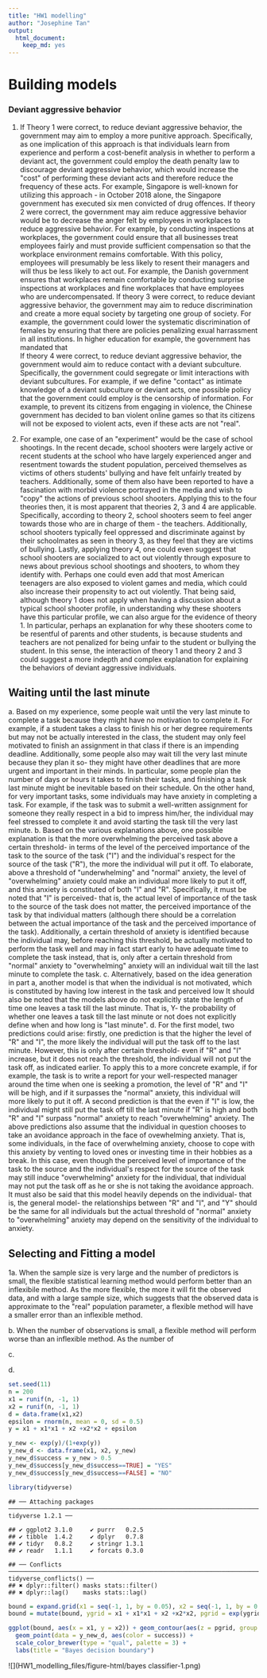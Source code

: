 ```yaml
---
title: "HW1 modelling"
author: "Josephine Tan"
output: 
  html_document:
    keep_md: yes
---
```


# Building models
### Deviant aggressive behavior
1. If Theory 1 were correct, to reduce deviant aggressive behavior, the government may aim to employ a more punitive approach. Specifically, as one implication of this approach is that individuals learn from experience and perform a cost-benefit analysis in whether to perform a deviant act, the government could employ the death penalty law to discourage deviant aggressive behavior, which would increase the "cost" of performing these deviant acts and therefore reduce the frequency of these acts. For example, Singapore is well-known for utilizing this approach - in October 2018 alone, the Singapore government has executed six men convicted of drug offences.
If theory 2 were correct, the government may aim reduce aggressive behavior would be to decrease the anger felt by employees in workplaces to reduce aggressive behavior. For example, by conducting inspections at workplaces, the government could ensure that all businesses treat employees fairly and must provide sufficient compensation so that the workplace environment remains comfortable. With this policy, employees will presumably be less likely to resent their managers and will thus be less likely to act out. For example, the Danish government ensures that workplaces remain comfortable by conducting surprise inspections at workplaces and fine workplaces that have employees who are undercompensated.
If theory 3 were correct, to reduce deviant aggressive behavior, the government may aim to reduce discrimination and create a more equal society by targeting one group of society. For example, the government could lower the systematic discrimination of females by ensuring that there are policies penalizing exual harrassment in all institutions. In higher education for example, the government has mandated that  
If theory 4 were correct, to reduce deviant aggressive behavior, the government would aim to reduce contact with a deviant subculture. Specifically, the government could segregate or limit interactions with deviant subcultures. For example, if we define "contact" as intimate knowledge of a deviant subculture or deviant acts, one possible policy that the government could employ is the censorship of information. For example, to prevent its citizens from engaging in violence, the Chinese government has decided to ban violent online games so that its citizens will not be exposed to violent acts, even if these acts are not "real". 

2. For example, one case of an "experiment" would be the case of school shootings. In the recent decade, school shooters were largely active or recent students at the school who have largely experienced anger and resentment towards the student population, perceived themselves as victims of others students' bullying and have felt unfairly treated by teachers. Additionally, some of them also have been reported to have a fascination with morbid violence portrayed in the media and wish to "copy" the actions of previous school shooters. Applying this to the four theories then, it is most apparent that theories 2, 3 and 4 are applicable. Specifically, according to theory 2, school shooters seem to feel anger towards those who are in charge of them - the teachers. Additionally, school shooters typically feel oppressed and discriminate against by their schoolmates as seen in theory 3, as they feel that they are victims of bullying. Lastly, applying theory 4, one could even suggest that school shooters are socialized to act out violently through exposure to news about previous school shootings and shooters, to whom they identify with. Perhaps one could even add that most American teenagers are also exposed to violent games and media, which could also increase their propensity to act out violently. That being said, although theory 1 does not apply when having a discussion about a typical school shooter profile, in understanding why these shooters have this particular profile, we can also argue for the evidence of theory 1. In particular, perhaps an explanation for why these shooters come to be resentful of parents and other students, is because students and teachers are not penalized for being unfair to the student or bullying the student. In this sense, the interaction of theory 1 and theory 2 and 3 could suggest a more indepth and complex explanation for explaining the behaviors of deviant aggressive individuals.

## Waiting until the last minute
a. Based on my experience, some people wait until the very last minute to complete a task because they might have no motivation to complete it. For example, if a student takes a class to finish his or her degree requirements but may not be actually interested in the class, the student may only feel motivated to finish an assignment in that class if there is an impending deadline. Additionally, some people also may wait till the very last minute because they plan it so- they might have other deadlines that are more urgent and important in their minds. In particular, some people plan the number of days or hours it takes to finish their tasks, and finishing a task last minute might be inevitable based on their schedule. On the other hand, for very important tasks, some individuals may have anxiety in completing a task. For example, if the task was to submit a well-written assignment for someone they really respect in a bid to impress him/her, the individual may feel stressed to complete it and avoid starting the task till the very last minute.
b. Based on the various explanations above, one possible explanation is that the more overwhelming the perceived task above a certain threshold- in terms of the level of the perceived importance of the task to the source of the task ("I") and the individual's respect for the source of the task ("R"), the more the individual will put it off. To elaborate, above a threshold of "underwhelming" and "normal" anxiety, the level of "overwhelming" anxiety could make an individual more likely to put it off, and this anxiety is constituted of both "I" and "R". Specifically, it must be noted that "I" is perceived- that is, the actual level of importance of the task to the source of the task does not matter, the perceived importance of the task by that individual matters (although there should be a correlation between the actual importance of the task and the perceived importance of the task). Additionally, a certain threshold of anxiety is identified because the individual may, before reaching this threshold, be actually motivated to perform the task well and may in fact start early to have adequate time to complete the task instead, that is, only after a certain threshold from "normal" anxiety to "overwhelming" anxiety will an individual wait till the last minute to complete the task. 
c. Alternatively, based on the idea generation in part a, another model is that when the individual is not motivated, which is constituted by having low interest in the task and perceived low 
It should also be noted that the models above do not explicitly state the length of time one leaves a task till the last minute. That is, Y- the probability of whether one leaves a task till the last minute or not does not explicitly define when and how long is "last minute". 
d. For the first model, two predictions could arise: firstly, one prediction is that the higher the level of "R" and "I", the more likely the individual will put the task off to the last minute. However, this is only after certain threshold- even if "R" and "I" increase, but it does not reach the threshold, the individual will not put the task off, as indicated earlier. To apply this to a more concrete example, if for example, the task is to write a report for your well-respected manager around the time when one is seeking a promotion, the level of "R" and "I" will be high, and if it surpasses the "normal" anxiety, this individual will more likely to put it off. A second prediction is that the even if "I" is low, the individual might still put the task off till the last minute if "R" is high and both "R" and "I" surpass "normal" anxiety to reach "overwhelming" anxiety. The above predictions also assume that the individual in question chooses to take an avoidance approach in the face of ovewhelming anxiety. That is, some individuals, in the face of overwhelming anxiety, choose to cope with this anxiety by venting to loved ones or investing time in their hobbies as a break. In this case, even though the perceived level of importance of the task to the source and the individual's respect for the source of the task may still induce "overwhelming" anxiety for the individual, that individual may not put the task off as he or she is not taking the avoidance approach. It must also be said that this model heavily depends on the individual- that is, the general model- the relationships between "R" and "I", and "Y" should be the same for all individuals but the actual threshold of "normal" anxiety to "overwhelming" anxiety may depend on the sensitivity of the individual to anxiety. 

## Selecting and Fitting a model
1a. When the sample size is very large and the number of predictors is small, the flexible statistical learning method would perform better than an inflexibile method. As the more flexible, the more it will fit the observed data, and with a large sample size, which suggests that the observed data is approximate to the "real" population parameter,  a flexible method will have a smaller error than an inflexible method.

b. When the number of observations is small, a flexible method will perform worse than an inflexible method. As the number of 

c.

d.



```r
set.seed(11) 
n = 200
x1 = runif(n, -1, 1)
x2 = runif(n, -1, 1)
d = data.frame(x1,x2)
epsilon = rnorm(n, mean = 0, sd = 0.5)
y = x1 + x1*x1 + x2 +x2*x2 + epsilon

y_new <- exp(y)/(1+exp(y))
y_new_d <- data.frame(x1, x2, y_new)
y_new_d$success = y_new > 0.5
y_new_d$success[y_new_d$success==TRUE] = "YES"
y_new_d$success[y_new_d$success==FALSE] = "NO"

library(tidyverse)
```

```
## ── Attaching packages ──────────────────────────────────────────────────────────────────────── tidyverse 1.2.1 ──
```

```
## ✔ ggplot2 3.1.0     ✔ purrr   0.2.5
## ✔ tibble  1.4.2     ✔ dplyr   0.7.8
## ✔ tidyr   0.8.2     ✔ stringr 1.3.1
## ✔ readr   1.1.1     ✔ forcats 0.3.0
```

```
## ── Conflicts ─────────────────────────────────────────────────────────────────────────── tidyverse_conflicts() ──
## ✖ dplyr::filter() masks stats::filter()
## ✖ dplyr::lag()    masks stats::lag()
```

```r
bound = expand.grid(x1 = seq(-1, 1, by = 0.05), x2 = seq(-1, 1, by = 0.05))
bound = mutate(bound, ygrid = x1 + x1*x1 + x2 +x2*x2, pgrid = exp(ygrid)/(1+exp(ygrid)), grid_success = pgrid > 0.5)

ggplot(bound, aes(x = x1, y = x2)) + geom_contour(aes(z = pgrid, group = grid_success), bins = 1) +
  geom_point(data = y_new_d, aes(color = success)) +
  scale_color_brewer(type = "qual", palette = 3) +
  labs(title = "Bayes decision boundary")
```

![](HW1_modelling_files/figure-html/bayes classifier-1.png)<!-- -->
